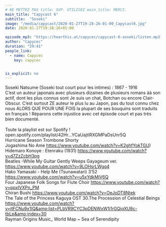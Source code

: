 ```yaml
---
# NE METTEZ PAS title: SVP. UTILISEZ main_title: MERCI.
main_title: "Capycast 6"
subtitle:  "Soseki"
image: "/media/capycast/2020-01-27T19-28-26-01-00_Capycast6.jpg"
date: 2020-01-27T19:28:26+01:00

episode_mp3: "https://hearthis.at/capycec/capycast-6-soseki/listen.mp3?s=I3G"
author: "Capycec"
duration: "29:41"
people_link: 
  - name: Capycec
    key: capycec


is_explicit: no
---
```


<PodcastHeader/>

<!-- ECRIRE LA DESCRIPTION DE L'EPISODE SOUS CETTE LIGNE -->
Soseki Natsume (Soseki tout court pour les intimes) : 1867 - 1916<br>
C’est un auteur japonais avec plusieurs dizaines de plusieurs romans àà son actif, dont les plus connus sont Je suis un chat, Botchan ou encore Clair-Obscur. C’est surtout ZE auteur le plus lu au Japon, pas du tout connu chez nous ALORS QUE POUR UNE FOIS la plupart de ses bouquins sont traduits en français ! Réparons cette injustice avec cet épisode court et pas très bien documenté.<br>
<br>
Toute la playlist est sur Spotify ! open.spotify.com/playlist/42Hr...YCaUajtIRXGMPaDsUnr5Q<br>
Hurricane Season Trombone Shorty<br>
Jogashima No Ame https://www.youtube.com/watch?v=K2ghfYokTGU)<br>
Hidemaro Konoye : Etenraku (1931) https://www.youtube.com/watch?v=d7ZzZcbH3pg<br>
Beatles -While My Guitar Gently Weeps Gayageum ver. https://www.youtube.com/watch?v=9LOHsrLWgq4<br>
Hako Yamasaki - Help Me (Tsunawatari) 3’52 https://www.youtube.com/watch?v=u5xYdkMiV6Q<br>
Four Japanese Folk Songs for Flute Choir https://www.youtube.com/watch?v=ppxIVXPn_PM<br>
Chiran Bushi https://www.youtube.com/watch?v=OeJoDT8Ntek<br>
The Tale of the Princess Kaguya OST 30.The Procession of Celestial Beings https://www.youtube.com/watch?v=jtFCNu9x1IQ&amp;list=PLbVR9CYC3pDENWxW1i1rGQjqXU8c-tbLp&amp;index=30<br>
Rayman Origins Music_ World Map ~ Sea of Serendipity<br>
<br>


